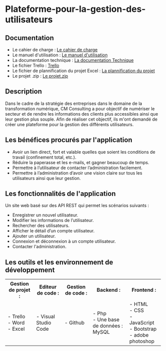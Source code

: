 # Plateforme-pour-la-gestion-des-utilisateurs
## Documentation
- Le cahier de charge : [Le cahier de charge]()
- Le manuel d'utilisation : [Le manuel d'utilisation]()
- La documentation technique : [La documentation Technique]()
- Le fichier Trello : [Trello]()
- Le fichier de plannification du projet Excel : [La plannification du projet]()
- Le projet .zip : [Le projet.zip]()

## Description 
Dans le cadre de la stratégie des entreprises dans le domaine de la transformation numérique, CM Consulting a pour objectif de numériser le secteur et de rendre les informations des clients plus accessibles ainsi que leur gestion plus souple. Afin de réaliser cet objectif, ils m'ont demandé de créer une plateforme pour la gestion des différents utilisateurs.

## Les bénéfices procurés par l'application
* Avoir un lien direct, fort et valable quelles que soient les conditions de travail (confinement total, etc.).
* Réduire la paperasse et les e-mails, et gagner beaucoup de temps.
* Permettre à l’utilisateur de contacter l’administration facilement.
* Permettre à l’administration d’avoir une vision claire sur tous les utilisateurs ainsi que leur gestion.

## Les fonctionnalités de l'application 
Un site web basé sur des API REST qui permet les scénarios suivants :
*	Enregistrer un nouvel utilisateur.
*	Modifier les informations de l’utilisateur.
*	Rechercher des utilisateurs.
*	Afficher le détail d’un compte utilisateur.
*	Ajouter un utilisateur.
*	Connexion et déconnexion à un compte utilisateur.
*	Contacter l'administration.

## Les outils et les environnement de développement
<table align="center">
  <tr>
  	<th>
		Gestion de projet :
	</th>
 	<th>
		Editeur de code :
	</th>
	<th>
		Gestion de code :
	</th>
	<th>
		Backend :
	</th> 
	<th>
		Frontend :
	</th>
  </tr>
  <tr>
  	<td>
		- Trello <br>
		- Word <br>
     		- Excel
	</td>
 	<td>
		- Visual Studio Code
	</td>
 	<td>
		- Github 
	</td>
 	<td>
		- Php <br>
    		- Une base de données : MySQL
	</td>
	<td>
 		- HTML <br>
    		- CSS  <br>
       		- JavaScript <br>
	  	- Bootstrap <br>
     		- adobe photoshop
	</td>
  </tr>
</table>
   

